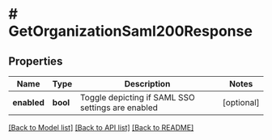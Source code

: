 # # GetOrganizationSaml200Response

## Properties

Name | Type | Description | Notes
------------ | ------------- | ------------- | -------------
**enabled** | **bool** | Toggle depicting if SAML SSO settings are enabled | [optional]

[[Back to Model list]](../../README.md#models) [[Back to API list]](../../README.md#endpoints) [[Back to README]](../../README.md)
